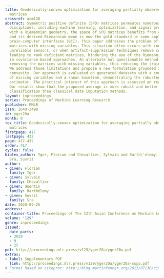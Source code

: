 ```yaml
---
title: Geodesically-convex optimization for averaging partially observed covariance
  matrices
crossref: acml20
abstract: Symmetric positive definite (SPD) matrices permeates numerous scientific
  disciplines, including machine learning, optimization, and signal processing. Equipped
  with a Riemannian geometry, the space of SPD matrices benefits from compelling properties
  and its derived Riemannian mean is now the gold standard in some applications, e.g.
  brain-computer interfaces (BCI). This paper addresses the problem of averaging covariance
  matrices with missing variables. This situation often occurs with inexpensive or
  unreliable sensors, or when artifact-suppression techniques remove corrupted sensors
  leading to rank deficient matrices, hindering the use of the Riemannian geometry
  in covariance-based approaches. An alternate but questionable method consists in
  removing the matrices with missing variables, thus reducing the training set size.
  We address those limitations and propose a new formulation grounded in geodesic
  convexity. Our approach is evaluated on generated datasets with a controlled number
  of missing variables and a known baseline, demonstrating the robustness of the proposed
  estimator. The practical interest of this approach is assessed on real BCI datasets.
  Our results show that the proposed average is more robust and better suited for
  classification than classical data imputation methods.
layout: inproceedings
series: Proceedings of Machine Learning Research
publisher: PMLR
issn: 2640-3498
id: yger20a
month: 0
tex_title: Geodesically-convex optimization for averaging partially observed covariance
  matrices
firstpage: 417
lastpage: 432
page: 417-432
order: 417
cycles: false
bibtex_author: Yger, Florian and Chevallier, Sylvain and Barth\'elemy, Quentin and
  Sra, Suvrit
author:
- given: Florian
  family: Yger
- given: Sylvain
  family: Chevallier
- given: Quentin
  family: Barthélemy
- given: Suvrit
  family: Sra
date: 2020-09-25
address: 
container-title: Proceedings of The 12th Asian Conference on Machine Learning
volume: '129'
genre: inproceedings
issued:
  date-parts:
  - 2020
  - 9
  - 25
pdf: http://proceedings.mlr.press/v129/yger20a/yger20a.pdf
extras:
- label: Supplementary PDF
  link: http://proceedings.mlr.press/v129/yger20a/yger20a-supp.pdf
# Format based on citeproc: http://blog.martinfenner.org/2013/07/30/citeproc-yaml-for-bibliographies/
---
```

